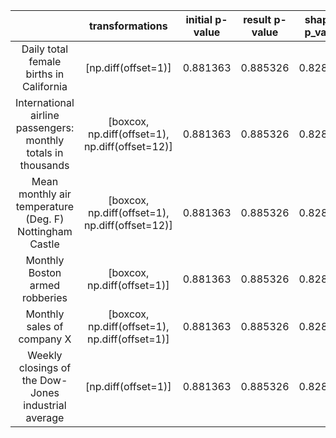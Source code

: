 |                                          | transformations |  initial p-value  | result p-value | shapiro p_value | normaltest p_value |
|:------------------------------------------------------------:|:---------------:|:-----------------:|:--------------:|:--------------:|:--------------:|
| Daily total female births in California | [np.diff(offset=1)]  | 0.881363  | 0.885326 |     0.828834   |
| International airline passengers: monthly totals in thousands | [boxcox, np.diff(offset=1), np.diff(offset=12)]  | 0.881363  | 0.885326 |     0.828834   |
| Mean monthly air temperature (Deg. F) Nottingham Castle | [boxcox, np.diff(offset=1), np.diff(offset=12)]  | 0.881363  | 0.885326 |     0.828834   |
| Monthly Boston armed robberies | [boxcox, np.diff(offset=1)]  | 0.881363  | 0.885326 |     0.828834   |
| Monthly sales of company X | [boxcox, np.diff(offset=1), np.diff(offset=1)]  | 0.881363  | 0.885326 |     0.828834   |
| Weekly closings of the Dow-Jones industrial average | [np.diff(offset=1)]  | 0.881363  | 0.885326 |     0.828834   |
